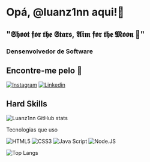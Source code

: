 <h1>Opá, @luanz1nn aqui!🥷</h1>
<h2>"𝕾𝖍𝖔𝖔𝖙 𝖋𝖔𝖗 𝖙𝖍𝖊 𝕾𝖙𝖆𝖗𝖘, 𝕬𝖎𝖒 𝖋𝖔𝖗 𝖙𝖍𝖊 𝕸𝖔𝖔𝖓 🌙"</h2>
<h3>Densenvolvedor de Software</h3>

<h2>Encontre-me pelo 📌</h2>

[![Instagram](	https://img.shields.io/badge/Instagram-E4405F?style=for-the-badge&logo=instagram&logoColor=white)](https://www.instagram.com/luanz1nn/)
[![Linkedin](https://img.shields.io/badge/LinkedIn-0077B5?style=for-the-badge&logo=linkedin&logoColor=white)](https://www.linkedin.com/in/luan-william-9a126b224/)

<h2>Hard Skills </h2>

![Luanz1nn GitHub stats](https://github-readme-stats.vercel.app/api?username=Luanz1nn&show_icons=true&theme=radical)

<p>Tecnologias que uso</p>

![HTML5](https://img.shields.io/badge/HTML5-E34F26?style=for-the-badge&logo=html5&logoColor=white)
![CSS3](https://img.shields.io/badge/CSS3-1572B6?style=for-the-badge&logo=css3&logoColor=white)
![Java Script](https://img.shields.io/badge/JavaScript-323330?style=for-the-badge&logo=javascript&logoColor=F7DF1E)
![Node.JS](https://img.shields.io/badge/Node.js-43853D?style=for-the-badge&logo=node.js&logoColor=white)

![Top Langs](https://github-readme-stats.vercel.app/api/top-langs/?username=Luanz1nn&layout=compact)



